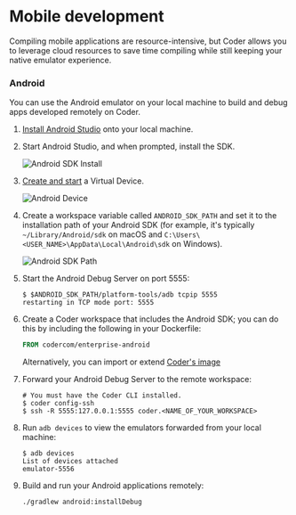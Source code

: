 # Mobile development

Compiling mobile applications are resource-intensive, but Coder allows you to
leverage cloud resources to save time compiling while still keeping your native
emulator experience.

### Android

You can use the Android emulator on your local machine to build and debug apps
developed remotely on Coder.

1. [Install Android Studio](https://developer.android.com/studio) onto your
   local machine.

1. Start Android Studio, and when prompted, install the SDK.

   ![Android SDK Install](../../assets/guides/mobile-development/android-sdk-missing.png)

1. [Create and start](https://developer.android.com/studio/run/managing-avds) a
   Virtual Device.

   ![Android Device](../../assets/guides/mobile-development/android-avd.png)

1. Create a workspace variable called `ANDROID_SDK_PATH` and set it to the
   installation path of your Android SDK (for example, it's typically
   `~/Library/Android/sdk` on macOS and
   `C:\Users\<USER_NAME>\AppData\Local\Android\sdk` on Windows).

   ![Android SDK Path](../../assets/guides/mobile-development/android-sdk-path.png)

1. Start the Android Debug Server on port 5555:

   ```console
   $ $ANDROID_SDK_PATH/platform-tools/adb tcpip 5555
   restarting in TCP mode port: 5555
   ```

1. Create a Coder workspace that includes the Android SDK; you can do this by
   including the following in your Dockerfile:

   ```Dockerfile
   FROM codercom/enterprise-android
   ```

   Alternatively, you can import or extend
   [Coder's image](https://github.com/coder/enterprise-images/blob/master/images/android/Dockerfile.ubuntu)

1. Forward your Android Debug Server to the remote workspace:

   ```console
   # You must have the Coder CLI installed.
   $ coder config-ssh
   $ ssh -R 5555:127.0.0.1:5555 coder.<NAME_OF_YOUR_WORKSPACE>
   ```

1. Run `adb devices` to view the emulators forwarded from your local machine:

   ```console
   $ adb devices
   List of devices attached
   emulator-5556
   ```

1. Build and run your Android applications remotely:

   ```console
   ./gradlew android:installDebug
   ```
